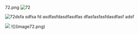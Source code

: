 72.png
![72](https://github.com/pechajobs/Kunzang-Monlam-Alignement/assets/156044565/74658b97-c82a-42f1-a70f-e20058696b0a)

![72dsfa sdfsa fd asdfasfdasdfasdfas dfasfasfasfdasdfasf adsf](https://github.com/pechajobs/Kunzang-Monlam-Alignement/assets/156044565/74658b97-c82a-42f1-a70f-e20058696b0a)

<img src="image/72.png" large="sdf sd sadf sadfas">
![](image72.png)

